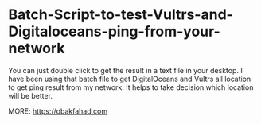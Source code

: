 # Batch-Script-to-test-Vultrs-and-Digitaloceans-ping-from-your-network
You can just double click to get the result in a text file in your desktop.
I have been using that batch file to get DigitalOceans and Vultrs all location to get ping result from my network. It helps to take decision which location will be better.


MORE: <a href="https://obakfahad.com/windows-batch-script-to-put-ping-output-in-a-text-file/" target="_blank">https://obakfahad.com</a>
